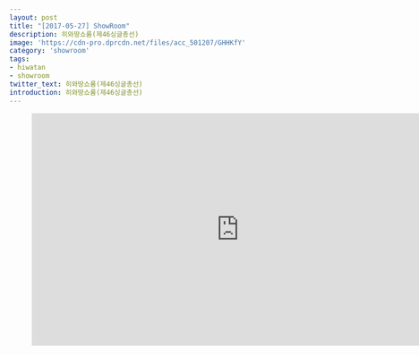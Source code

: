 ```yaml
---
layout: post
title: "[2017-05-27] ShowRoom"
description: 히와땅쇼룸(제46싱글총선)
image: 'https://cdn-pro.dprcdn.net/files/acc_501207/GHHKfY'
category: 'showroom'
tags:
- hiwatan
- showroom
twitter_text: 히와땅쇼룸(제46싱글총선)
introduction: 히와땅쇼룸(제46싱글총선)
---
```

<figure class="video_container">
<iframe width="740" height="416" src="https://serviceapi.nmv.naver.com/flash/convertIframeTag.nhn?vid=E5AF14024C66E6489218F85F5DA177373136&outKey=V12210a3948502ba2d66b264feef201e046b6c6d7906a7b206fe0264feef201e046b6" frameborder="no" scrolling="no" webkitallowfullscreen mozallowfullscreen allowfullscreen></iframe>
</figure>
